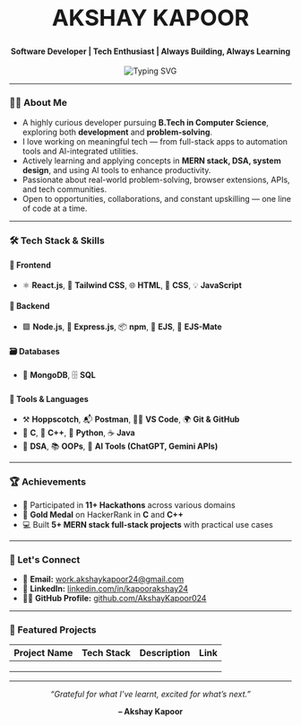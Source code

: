 <!-- Professional Header -->
<h1 align="center" style="font-weight: bold; font-size: 2.5rem;">AKSHAY KAPOOR</h1>
<h4 align="center">Software Developer | Tech Enthusiast | Always Building, Always Learning</h4>

<!-- Typing animation description -->
<p align="center">
  <img src="https://readme-typing-svg.herokuapp.com?font=Fira+Code&weight=700&size=22&pause=1000&color=1ED760&center=true&vCenter=true&width=450&lines=MERN+Stack+Web+Developer;Data+Structures+and+Algorithms;Open+Source+Contributor;Hackathon+%26+Coding+Contest+Participant" alt="Typing SVG" />
</p>

---

### 🧑‍💻 About Me

- A highly curious developer pursuing **B.Tech in Computer Science**, exploring both **development** and **problem-solving**.
- I love working on meaningful tech — from full-stack apps to automation tools and AI-integrated utilities.
- Actively learning and applying concepts in **MERN stack, DSA, system design**, and using AI tools to enhance productivity.
- Passionate about real-world problem-solving, browser extensions, APIs, and tech communities.
- Open to opportunities, collaborations, and constant upskilling — one line of code at a time.

---

### 🛠️ Tech Stack & Skills

#### 🚀 Frontend  
- ⚛️ **React.js**, 🎨 **Tailwind CSS**, 🌐 **HTML**, 🎯 **CSS**, 💡 **JavaScript**

#### 🧠 Backend  
- 🟩 **Node.js**, 🖤 **Express.js**, 📦 **npm**, 📄 **EJS**, 🧩 **EJS-Mate**

#### 🗃️ Databases  
- 🍃 **MongoDB**, 🗄️ **SQL**

#### 🧰 Tools & Languages  
- ⚒️ **Hoppscotch**, 📬 **Postman**, 🧑‍💻 **VS Code**, 🌍 **Git & GitHub**  
- 📘 **C**, 🧮 **C++**, 🐍 **Python**, ☕ **Java**  
- 🧠 **DSA**, 📚 **OOPs**, 🤖 **AI Tools (ChatGPT, Gemini APIs)**

---

### 🏆 Achievements

- 🧩 Participated in **11+ Hackathons** across various domains
- 🥇 **Gold Medal** on HackerRank in **C** and **C++**
- 💻 Built **5+ MERN stack full-stack projects** with practical use cases

---

### 🤝 Let's Connect

- 📧 **Email:** [work.akshaykapoor24@gmail.com](mailto:work.akshaykapoor24@gmail.com)  
- 💼 **LinkedIn:** [linkedin.com/in/kapoorakshay24](https://www.linkedin.com/in/kapoorakshay24)  
- 🧑‍💻 **GitHub Profile:** [github.com/AkshayKapoor024](https://github.com/AkshayKapoor024)

---

### 📂 Featured Projects

| Project Name | Tech Stack | Description | Link |
|--------------|------------|-------------|------|
|              |            |             |      |
|              |            |             |      |
|              |            |             |      |

---

<p align="center"><i>“Grateful for what I’ve learnt, excited for what’s next.”</i></p>
<p align="center"><b>– Akshay Kapoor
